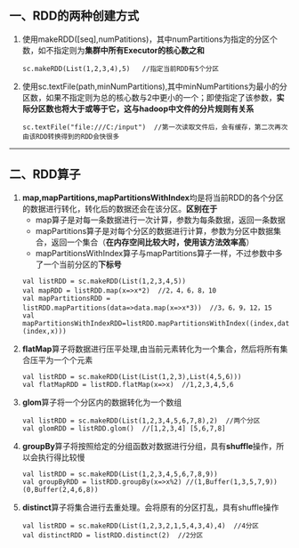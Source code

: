 ## 一、RDD的两种创建方式
1. 使用makeRDD([seq],numPatitions)，其中numPartitions为指定的分区个数，如不指定则为**集群中所有Executor的核心数之和**
    ```
    sc.makeRDD(List(1,2,3,4),5)   //指定当前RDD有5个分区
    ```
2. 使用sc.textFile(path,minNumPartitions),其中minNumPartitions为最小的分区数，如果不指定则为总的核心数与2中更小的一个；即使指定了该参数，**实际分区数也将大于或等于它，这与hadoop中文件的分片规则有关系**
    ```
    sc.textFile("file:///C:/input")  //第一次读取文件后，会有缓存，第二次再次由该RDD转换得到的RDD会快很多
    ```
***
## 二、RDD算子
1. **map,mapPartitions,mapPartitionsWithIndex**均是将当前RDD的各个分区的数据进行转化，转化后的数据还会在该分区。**区别在于**
    * map算子是对每一条数据进行一次计算，参数为每条数据，返回一条数据
    * mapPartitions算子是对每个分区的数据进行计算，参数为分区中数据集合，返回一个集合（**在内存空间比较大时，使用该方法效率高**）
    * mapPartitionsWithIndex算子与mapPartitions算子一样，不过参数中多了一个当前分区的**下标号**
    ```
    val listRDD = sc.makeRDD(List(1,2,3,4,5))
    val mapRDD = listRDD.map(x=>x*2)  //2，4，6，8，10
    val mapPartitionsRDD = listRDD.mapPartitions(data=>data.map(x=>x*3))  //3，6，9，12，15
    val mapPartitionsWithIndexRDD=listRDD.mapPartitionsWithIndex((index,data)=>data.map(x=>(index,x))) 
    ```
2. **flatMap**算子将数据进行压平处理,由当前元素转化为一个集合，然后将所有集合压平为一个个元素
    ```
    val listRDD = sc.makeRDD(List(List(1,2,3),List(4,5,6)))
    val flatMapRDD = listRDD.flatMap(x=>x)  //1,2,3,4,5,6
    ```
3. **glom**算子将一个分区内的数据转化为一个数组
    ```
    val listRDD = sc.makeRDD(List(1,2,3,4,5,6,7,8),2)  //两个分区
    val glomRDD = listRDD.glom()  //[1,2,3,4] [5,6,7,8]
    ```
4. **groupBy**算子将按照给定的分组函数对数据进行分组，具有**shuffle**操作，所以会执行得比较慢
    ```
    val listRDD = sc.makeRDD(List(1,2,3,4,5,6,7,8,9))
    val groupByRDD = listRDD.groupBy(x=>x%2) //(1,Buffer(1,3,5,7,9)) (0,Buffer(2,4,6,8))
    ```
5. **distinct**算子将集合进行去重处理。会将原有的分区打乱，具有shuffle操作
    ```
    val listRDD = sc.makeRDD(List(1,2,3,2,1,5,4,3,4),4)  //4分区
    val distinctRDD = listRDD.distinct(2)  //2分区
    ```

